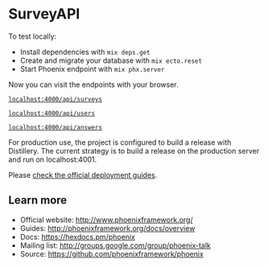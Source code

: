 # SurveyAPI

To test locally:

  * Install dependencies with `mix deps.get`
  * Create and migrate your database with `mix ecto.reset`
  * Start Phoenix endpoint with `mix phx.server`

Now you can visit the endpoints with your browser.

[`localhost:4000/api/surveys`](http://localhost:4000/api/surveys)

[`localhost:4000/api/users`](http://localhost:4000/api/users)

[`localhost:4000/api/answers`](http://localhost:4000/api/answers)

For production use, the project is configured to build a release with Distillery. The current strategy is to build a release on the production server and run on localhost:4001. 

Please [check the official deployment guides](http://www.phoenixframework.org/docs/deployment).

## Learn more

  * Official website: http://www.phoenixframework.org/
  * Guides: http://phoenixframework.org/docs/overview
  * Docs: https://hexdocs.pm/phoenix
  * Mailing list: http://groups.google.com/group/phoenix-talk
  * Source: https://github.com/phoenixframework/phoenix
